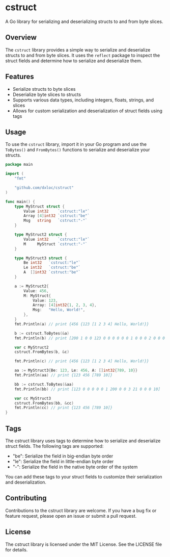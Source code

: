# cstruct

A Go library for serializing and deserializing structs to and from byte slices.

## Overview

The `cstruct` library provides a simple way to serialize and deserialize structs
to and from byte slices. It uses the `reflect` package to inspect the struct fields
and determine how to serialize and deserialize them.

## Features

* Serialize structs to byte slices
* Deserialize byte slices to structs
* Supports various data types, including integers, floats, strings, and slices
* Allows for custom serialization and deserialization of struct fields using tags

## Usage

To use the `cstruct` library, import it in your Go program and use the `ToBytes()`
and `FromBytes()` functions to serialize and deserialize your structs.

```go
package main

import (
	"fmt"

	"github.com/dxloc/cstruct"
)

func main() {
	type MyStruct struct {
		Value int32    `cstruct:"le"`
		Array [4]int32 `cstruct:"be"`
		Msg   string   `cstruct:"-"`
	}

	type MyStruct2 struct {
		Value int32    `cstruct:"le"`
		M     MyStruct `cstruct:"-"`
	}

	type MyStruct3 struct {
		Be int32   `cstruct:"le"`
		Le int32   `cstruct:"be"`
		A  []int32 `cstruct:"be"`
	}

	a := MyStruct2{
		Value: 456,
		M: MyStruct{
			Value: 123,
			Array: [4]int32{1, 2, 3, 4},
			Msg:   "Hello, World!",
		},
	}
	fmt.Println(a) // print {456 {123 [1 2 3 4] Hello, World!}}

	b := cstruct.ToBytes(&a)
	fmt.Println(b) // print [200 1 0 0 123 0 0 0 0 0 0 1 0 0 0 2 0 0 0 3 0 0 0 4 72 101 108 108 111 44 32 87 111 114 108 100 33 0]

	var c MyStruct2
	cstruct.FromBytes(b, &c)

	fmt.Println(c) // print {456 {123 [1 2 3 4] Hello, World!}}

	aa := MyStruct3{Be: 123, Le: 456, A: []int32{789, 10}}
	fmt.Println(aa) // print {123 456 [789 10]}

	bb := cstruct.ToBytes(&aa)
	fmt.Println(bb) // print [123 0 0 0 0 0 1 200 0 0 3 21 0 0 0 10]

	var cc MyStruct3
	cstruct.FromBytes(bb, &cc)
	fmt.Println(cc) // print {123 456 [789 10]}
}

```

## Tags

The cstruct library uses tags to determine how to serialize and deserialize struct
fields. The following tags are supported:

* "be": Serialize the field in big-endian byte order
* "le": Serialize the field in little-endian byte order
* "-": Serialize the field in the native byte order of the system

You can add these tags to your struct fields to customize their serialization and
deserialization.

## Contributing

Contributions to the cstruct library are welcome. If you have a bug fix or feature
request, please open an issue or submit a pull request.

## License

The cstruct library is licensed under the MIT License. See the LICENSE file for details.